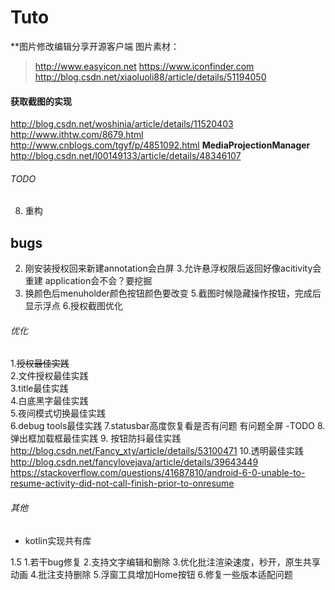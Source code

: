 # Tuto
**图片修改编辑分享开源客户端
图片素材：
> http://www.easyicon.net
> https://www.iconfinder.com
> http://blog.csdn.net/xiaoluoli88/article/details/51194050

#### **获取截图的实现**
http://blog.csdn.net/woshinia/article/details/11520403
http://www.ithtw.com/8679.html
http://www.cnblogs.com/tgyf/p/4851092.html
 **MediaProjectionManager**
http://blog.csdn.net/l00149133/article/details/48346107
###### TODO
8. 重构
## bugs
2. 刚安装授权回来新建annotation会白屏
3.允许悬浮权限后返回好像acitivity会重建 application会不会？要挖掘
4. 换颜色后menuholder颜色按钮颜色要改变
5.截图时候隐藏操作按钮，完成后显示浮点
6.授权截图优化

######  优化
1.~~授权最佳实践~~  
2.文件授权最佳实践  
3.title最佳实践  
4.白底黑字最佳实践  
5.夜间模式切换最佳实践  
6.debug tools最佳实践
7.statusbar高度恢复看是否有问题 有问题全屏 -TODO
8. 弹出框加载框最佳实践
9. 按钮防抖最佳实践
http://blog.csdn.net/Fancy_xty/article/details/53100471
10.透明最佳实践
http://blog.csdn.net/fancylovejava/article/details/39643449
https://stackoverflow.com/questions/41687810/android-6-0-unable-to-resume-activity-did-not-call-finish-prior-to-onresume
###### 其他 
* kotlin实现共有库


1.5
1.若干bug修复
2.支持文字编辑和删除
3.优化批注渲染速度，秒开，原生共享动画
4.批注支持删除
5.浮窗工具增加Home按钮
6.修复一些版本适配问题


